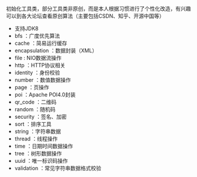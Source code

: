 初始化工具类，部分工具类非原创，而是本人根据习惯进行了个性化改造，有兴趣可以到各大论坛查看原创算法（主要包括CSDN、知乎、开源中国等）

* 支持JDK8
* bfs ：广度优先算法
* cache ：简易运行缓存
* encapsulation ：数据封装（XML）
* file : NIO数据流操作
* http ：HTTP协议相关
* identity ：身份校验
* number ：数值数据操作
* page ：页操作
* poi ：Apache POI4.0封装
* qr_code ：二维码
* random ：随机码
* security ：签名、加密
* sort ：排序工具
* string ：字符串数据
* thread ：线程操作
* time ：日期时间数据操作
* tree ：树形数据操作
* uuid ：唯一标识码操作
* validation ：常见字符串数据格式校验